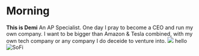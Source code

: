 # Morning
**This is Demi** 
An AP Specialist. One day I pray to become a CEO and run my own company.
I want to be bigger than Amazon & Tesla combined, with my own tech company or any company I do deceide to venture into. 
![](images/filename%20SoFi.png)
hello
![SoFi](https://user-images.githubusercontent.com/63883730/142753965-01839a8b-607e-45c4-a3cd-1cb1fe94dde4.png)
